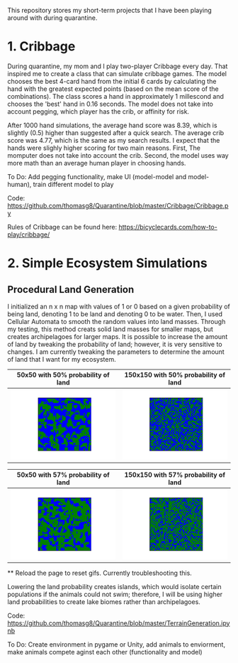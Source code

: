 This repository stores my short-term projects that I have been playing around with during quarantine. 

# 1. Cribbage 
During quarantine, my mom and I play two-player Cribbage every day. That inspired me to create a class that can simulate cribbage games. The model chooses the best 4-card hand from the initial 6 cards by calculating the hand with the greatest expected points (based on the mean score of the combinations). The class scores a hand in approximately 1 millescond and chooses the 'best' hand in 0.16 seconds. The model does not take into account pegging, which player has the crib, or affinity for risk. 

After 1000 hand simulations, the average hand score was 8.39, which is slightly (0.5) higher than suggested after a quick search. The average crib score was 4.77, which is the same as my search results. I expect that the hands were slighly higher scoring for two main reasons. First, The momputer does not take into account the crib. Second, the model uses way more math than an average human player in choosing hands. 

To Do: Add pegging functionality, make UI (model-model and model-human), train different model to play

Code: https://github.com/thomasg8/Quarantine/blob/master/Cribbage/Cribbage.py

Rules of Cribbage can be found here: https://bicyclecards.com/how-to-play/cribbage/

# 2. Simple Ecosystem Simulations 

## Procedural Land Generation
I initialized an n x n map with values of 1 or 0 based on a given probability of being land, denoting 1 to be land and denoting 0 to be water. Then, I used Cellular Automata to smooth the random values into land masses. Through my testing, this method creats solid land masses for smaller maps, but creates archipelagoes for larger maps. It is possible to increase the amount of land by tweaking the probability of land; however, it is very sensitive to changes. I am currently tweaking the parameters to determine the amount of land that I want for my ecosystem.

50x50 with 50% probability of land            |  150x150 with 50% probability of land
:-------------------------:|:-------------------------:
![](Imgs/land_generation50.gif)  |  ![](Imgs/land_generation150.gif)

50x50 with 57% probability of land            |  150x150 with 57% probability of land
:-------------------------:|:-------------------------:
![](Imgs/land_generation50_57.gif)  |  ![](Imgs/land_generation150_57.gif)

** Reload the page to reset gifs. Currently troubleshooting this. 

Lowering the land probability creates islands, which would isolate certain populations if the animals could not swim; therefore, I will be using higher land probabilities to create lake biomes rather than archipelagoes.

Code: https://github.com/thomasg8/Quarantine/blob/master/TerrainGeneration.ipynb

To Do: Create environment in pygame or Unity, add animals to enviorment, make animals compete aginst each other (functionality and model)
